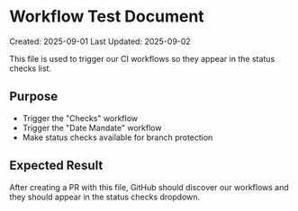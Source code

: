 # Workflow Test Document

Created: 2025-09-01
Last Updated: 2025-09-02

This file is used to trigger our CI workflows so they appear in the status checks list.

## Purpose
- Trigger the "Checks" workflow
- Trigger the "Date Mandate" workflow  
- Make status checks available for branch protection

## Expected Result
After creating a PR with this file, GitHub should discover our workflows and they should appear in the status checks dropdown.
